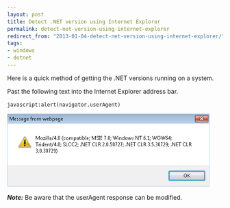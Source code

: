 ```yaml
---
layout: post
title: Detect .NET version using Internet Explorer
permalink: detect-net-version-using-internet-explorer
redirect_from: "2013-01-04-detect-net-version-using-internet-explorer/"
tags:
- windows
- dotnet
---
```


Here is a quick method of getting the .NET versions running on a system.

Past the following text into the Internet Explorer address bar.

    javascript:alert(navigator.userAgent)

![useragent](/assets/img/useragent.png)

***Note:*** Be aware that the userAgent response can be modified.
